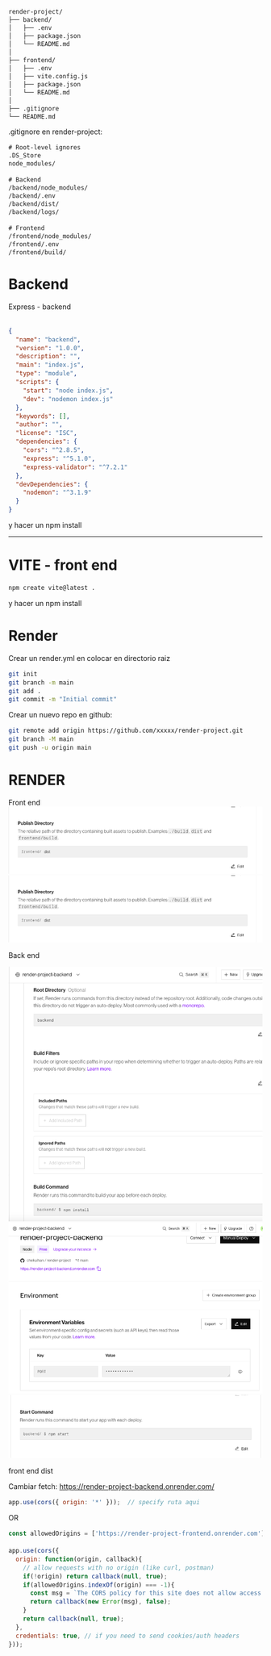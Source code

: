 ```pgsql
render-project/
├── backend/
│   ├── .env
│   ├── package.json
│   └── README.md
│
├── frontend/
│   ├── .env
│   ├── vite.config.js
│   ├── package.json
│   └── README.md
│
├── .gitignore
└── README.md
```


.gitignore en render-project:

```
# Root-level ignores
.DS_Store
node_modules/

# Backend
/backend/node_modules/
/backend/.env
/backend/dist/
/backend/logs/

# Frontend
/frontend/node_modules/
/frontend/.env
/frontend/build/
```



# Backend

Express - backend

```json

{
  "name": "backend",
  "version": "1.0.0",
  "description": "",
  "main": "index.js",
  "type": "module",
  "scripts": {
    "start": "node index.js",
    "dev": "nodemon index.js"
  },
  "keywords": [],
  "author": "",
  "license": "ISC",
  "dependencies": {
    "cors": "^2.8.5",
    "express": "^5.1.0",
    "express-validator": "^7.2.1"
  },
  "devDependencies": {
    "nodemon": "^3.1.9"
  }
}

```

y hacer un npm install

---
# VITE - front end
```bash
npm create vite@latest .
```
y hacer un npm install



# Render
Crear un render.yml en colocar en directorio raiz


```bash
git init
git branch -m main
git add .
git commit -m "Initial commit"
```



Crear un nuevo repo en github:
```bash
git remote add origin https://github.com/xxxxx/render-project.git
git branch -M main
git push -u origin main
```



# RENDER

Front end
![Render1](../../../x-assets/MF0493/render1.png)
![Render2](../../../x-assets/MF0493/render1.png)


Back end

![Render2](../../../x-assets/MF0493/render3.png)
![Render2](../../../x-assets/MF0493/render4.png)
![Render2](../../../x-assets/MF0493/render5.png)

front end
dist

Cambiar fetch:
https://render-project-backend.onrender.com/


```js
app.use(cors({ origin: '*' }));  // specify ruta aqui
```

OR 


```js
const allowedOrigins = ['https://render-project-frontend.onrender.com'];

app.use(cors({
  origin: function(origin, callback){
    // allow requests with no origin (like curl, postman)
    if(!origin) return callback(null, true);
    if(allowedOrigins.indexOf(origin) === -1){
      const msg = `The CORS policy for this site does not allow access from the specified Origin.`;
      return callback(new Error(msg), false);
    }
    return callback(null, true);
  },
  credentials: true, // if you need to send cookies/auth headers
}));

```